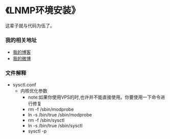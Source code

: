 《LNMP环境安装》
====================

这辈子就与代码为伍了。

### 我的相关地址
- [我的博客](http://midoks.cachecha.com)
- [我的微博](http://weibo.com/u/1504761980)


### 文件解释
- sysctl.conf
	- 内核优化参数
		- note:如果你使用VPS的时,也许并不能直接使用。你要使用一下命令进行修复
		- rm -f /sbin/modprobe
		- ln -s /bin/true /sbin/modprobe
		- rm -f /sbin/sysctl
		- ln -s /bin/true /sbin/sysctl
		- sysctl  -p
